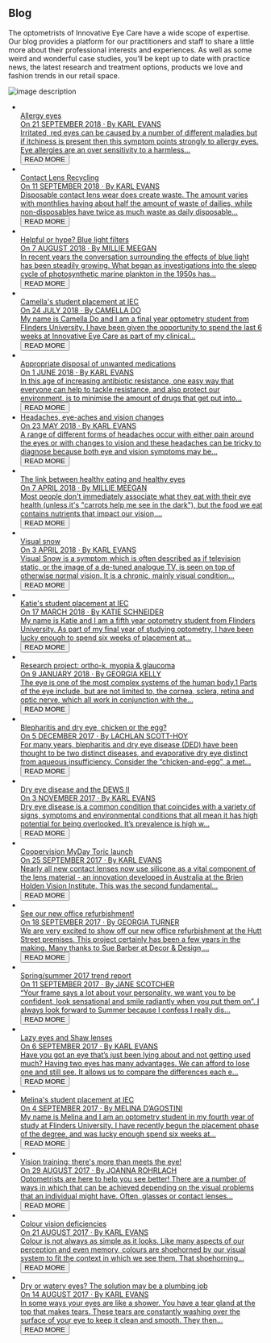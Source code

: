 <div class="intro-section" style="background-image: url(/assets/images/intro-bg.png);">
<div class="container">
<div class="intro-section__wrap">
<div class="intro-section__heading">
<h2 class="intro-section__title">Blog</h2>
</div>
<div class="intro-section__row">
<div class="intro-section__col intro-section__col_content">
<p>The optometrists of Innovative Eye Care have a wide scope of expertise. Our blog provides a platform for our practitioners and staff to share a little more about their professional interests and experiences. As well as some weird and wonderful case studies, you’ll be kept up to date with practice news, the latest research and treatment options, products we love and fashion trends in our retail space.</p> </div>
</div>
</div>
</div>
<span class="intro-section__rectangle">
<img src="/assets/images/rectangle-img.png" alt="image description">
</span>
</div>
<div class="content-section blog-list">
<ul class="blog-post-list">
<li class="blog-post-box">
<a href="/blog/allergy-eyes">
<img src="/blog/allergy-eyes/bees-pollinating.jpg" alt="">
<div class="blog-list__title">
Allergy eyes </div>
<div class="blog-list__byline">
On <span style="text-transform: uppercase"> 21 September 2018</span>
&middot;
By KARL EVANS </div>
<div class="blog-list__border-bottom"></div>
<div class="blog-list__preview">
Irritated, red eyes can be caused by a number of different maladies but if itchiness is present then this symptom points strongly to allergy eyes. Eye allergies are an over sensitivity to a harmless… </div>
<button class="blog-list__button">READ MORE</button>
</a>
</li>
<li class="blog-post-box">
<a href="/blog/contact-lens-recycling">
<img src="/blog/contact-lens-recycling/bl_accepted_waste-v3-au-02.jpg" alt="">
<div class="blog-list__title">
Contact Lens Recycling </div>
<div class="blog-list__byline">
On <span style="text-transform: uppercase"> 11 September 2018</span>
&middot;
By KARL EVANS </div>
<div class="blog-list__border-bottom"></div>
<div class="blog-list__preview">
Disposable contact lens wear does create waste. The amount varies with monthlies having about half the amount of waste of dailies, while non-disposables have twice as much waste as daily disposable… </div>
<button class="blog-list__button">READ MORE</button>
</a>
</li>
<li class="blog-post-box">
<a href="/blog/blue-light-filters">
<img src="/blog/blue-light-filters/blue-light-power-button.jpg" alt="">
<div class="blog-list__title">
Helpful or hype? Blue light filters </div>
<div class="blog-list__byline">
On <span style="text-transform: uppercase"> 7 August 2018</span>
&middot;
By MILLIE MEEGAN </div>
<div class="blog-list__border-bottom"></div>
<div class="blog-list__preview">
In recent years the conversation surrounding the effects of blue light has been steadily growing. What began as investigations into the sleep cycle of photosynthetic marine plankton in the 1950s has… </div>
<button class="blog-list__button">READ MORE</button>
</a>
</li>
<li class="blog-post-box">
<a href="/blog/camellas-student-placement-at-iec">
<img src="/blog/camellas-student-placement-at-iec/camella-do-flinders.jpg" alt="">
<div class="blog-list__title">
Camella's student placement at IEC </div>
<div class="blog-list__byline">
On <span style="text-transform: uppercase"> 24 July 2018</span>
&middot;
By CAMELLA DO </div>
<div class="blog-list__border-bottom"></div>
<div class="blog-list__preview">
My name is Camella Do and I am a final year optometry student from Flinders University. I have been given the opportunity to spend the last 6 weeks at Innovative Eye Care as part of my clinical… </div>
<button class="blog-list__button">READ MORE</button>
</a>
</li>
<li class="blog-post-box">
<a href="/blog/appropriate-disposal-of-unwanted-medications">
<img src="/blog/appropriate-disposal-of-unwanted-medications/disposing-medications.jpg" alt="">
<div class="blog-list__title">
Appropriate disposal of unwanted medications  </div>
<div class="blog-list__byline">
On <span style="text-transform: uppercase"> 1 June 2018</span>
&middot;
By KARL EVANS </div>
<div class="blog-list__border-bottom"></div>
<div class="blog-list__preview">
In this age of increasing antibiotic resistance, one easy way that everyone can help to tackle resistance, and also protect our environment, is to minimise the amount of drugs that get put into… </div>
<button class="blog-list__button">READ MORE</button>
</a>
</li>
<li class="blog-post-box">
<a href="/blog/headaches-eye-aches-and-vision-changes">
<div class="blog-list__title">
Headaches, eye-aches and vision changes </div>
<div class="blog-list__byline">
On <span style="text-transform: uppercase"> 23 May 2018</span>
&middot;
By KARL EVANS </div>
<div class="blog-list__border-bottom"></div>
<div class="blog-list__preview">
A range of different forms of headaches occur with either pain around the eyes or with changes to vision and these headaches can be tricky to diagnose because both eye and vision symptoms may be… </div>
<button class="blog-list__button">READ MORE</button>
</a>
</li>
<li class="blog-post-box">
<a href="/blog/the-link-between-healthy-eating-and-healthy-eyes">
<img src="/blog/the-link-between-healthy-eating-and-healthy-eyes/healthy-eating.jpg" alt="">
<div class="blog-list__title">
The link between healthy eating and healthy eyes </div>
<div class="blog-list__byline">
On <span style="text-transform: uppercase"> 7 April 2018</span>
&middot;
By MILLIE MEEGAN </div>
<div class="blog-list__border-bottom"></div>
<div class="blog-list__preview">
Most people don't immediately associate what they eat with their eye health (unless it's &quot;carrots help me see in the dark&quot;), but the food we eat contains nutrients that impact our vision,… </div>
<button class="blog-list__button">READ MORE</button>
</a>
</li>
<li class="blog-post-box">
<a href="/blog/visual-snow">
<img src="/blog/visual-snow/seurat.jpg" alt="">
<div class="blog-list__title">
Visual snow </div>
<div class="blog-list__byline">
On <span style="text-transform: uppercase"> 3 April 2018</span>
&middot;
By KARL EVANS </div>
<div class="blog-list__border-bottom"></div>
<div class="blog-list__preview">
Visual Snow is a symptom which is often described as if television static, or the image of a de-tuned analogue TV, is seen on top of otherwise normal vision. It is a chronic, mainly visual condition… </div>
<button class="blog-list__button">READ MORE</button>
</a>
</li>
<li class="blog-post-box">
<a href="/blog/fifth-year-placement-flinders">
<img src="/blog/fifth-year-placement-flinders/katie-preview.jpg" alt="">
<div class="blog-list__title">
Katie's student placement at IEC </div>
<div class="blog-list__byline">
On <span style="text-transform: uppercase"> 17 March 2018</span>
&middot;
By KATIE SCHNEIDER </div>
<div class="blog-list__border-bottom"></div>
<div class="blog-list__preview">
My name is Katie and I am a fifth year optometry student from Flinders University. As part of my final year of studying optometry, I have been lucky enough to spend six weeks of placement at… </div>
<button class="blog-list__button">READ MORE</button>
</a>
</li>
<li class="blog-post-box">
<a href="/blog/research-project-orthokeratology-myopia-glaucoma">
<img src="/blog/research-project-orthokeratology-myopia-glaucoma/children-myopia-glaucoma.jpg" alt="">
<div class="blog-list__title">
Research project: ortho-k, myopia &amp; glaucoma </div>
<div class="blog-list__byline">
On <span style="text-transform: uppercase"> 9 January 2018</span>
&middot;
By GEORGIA KELLY </div>
<div class="blog-list__border-bottom"></div>
<div class="blog-list__preview">
The eye is one of the most complex systems of the human body.1 Parts of the eye include, but are not limited to, the cornea, sclera, retina and optic nerve, which all work in conjunction with the… </div>
<button class="blog-list__button">READ MORE</button>
</a>
</li>
<li class="blog-post-box">
<a href="/blog/blepharitis-and-dry-eye-chicken-or-the-egg">
<img src="/blog/blepharitis-and-dry-eye-chicken-or-the-egg/demodex-preview.jpg" alt="">
 <div class="blog-list__title">
Blepharitis and dry eye, chicken or the egg? </div>
<div class="blog-list__byline">
On <span style="text-transform: uppercase"> 5 December 2017</span>
&middot;
By LACHLAN SCOTT-HOY </div>
<div class="blog-list__border-bottom"></div>
<div class="blog-list__preview">
For many years, blepharitis and dry eye disease (DED) have been thought to be two distinct diseases, and evaporative dry eye distinct from aqueous insufficiency. Consider the “chicken-and-egg”, a met… </div>
<button class="blog-list__button">READ MORE</button>
</a>
</li>
<li class="blog-post-box">
<a href="/blog/dry-eye-disease-and-the-dews-ii-report">
<img src="/blog/dry-eye-disease-and-the-dews-ii-report/dry-eye-and-dews-ii.jpg" alt="">
<div class="blog-list__title">
Dry eye disease and the DEWS II </div>
<div class="blog-list__byline">
On <span style="text-transform: uppercase"> 3 November 2017</span>
&middot;
By KARL EVANS </div>
<div class="blog-list__border-bottom"></div>
<div class="blog-list__preview">
Dry eye disease is a common condition that coincides with a variety of signs, symptoms and environmental conditions that all mean it has high potential for being overlooked. It’s prevalence is high w… </div>
<button class="blog-list__button">READ MORE</button>
</a>
</li>
<li class="blog-post-box">
<a href="/blog/coopervision-myday-toric-launch">
<img src="/blog/coopervision-myday-toric-launch/myday-toric-coopervision.jpg" alt="">
<div class="blog-list__title">
Coopervision MyDay Toric launch </div>
<div class="blog-list__byline">
On <span style="text-transform: uppercase"> 25 September 2017</span>
&middot;
By KARL EVANS </div>
<div class="blog-list__border-bottom"></div>
<div class="blog-list__preview">
Nearly all new contact lenses now use silicone as a vital component of the lens material - an innovation developed in Australia at the Brien Holden Vision Institute. This was the second fundamental… </div>
<button class="blog-list__button">READ MORE</button>
</a>
</li>
<li class="blog-post-box">
<a href="/blog/see-our-new-office-fit-out">
 <img src="/blog/see-our-new-office-fit-out/barber_72dpi_600px-4.jpg" alt="">
<div class="blog-list__title">
See our new office refurbishment! </div>
<div class="blog-list__byline">
On <span style="text-transform: uppercase"> 18 September 2017</span>
&middot;
By GEORGIA TURNER </div>
<div class="blog-list__border-bottom"></div>
<div class="blog-list__preview">
We are very excited to show off our new office refurbishment at the Hutt Street premises. This project certainly has been a few years in the making. Many thanks to Sue Barber at Decor &amp; Design,… </div>
<button class="blog-list__button">READ MORE</button>
</a>
</li>
<li class="blog-post-box">
<a href="/blog/spring-summer-2017-trend-report">
<img src="/blog/spring-summer-2017-trend-report/jane-1.jpg" alt="">
<div class="blog-list__title">
Spring/summer 2017 trend report </div>
<div class="blog-list__byline">
On <span style="text-transform: uppercase"> 11 September 2017</span>
&middot;
By JANE SCOTCHER </div>
<div class="blog-list__border-bottom"></div>
<div class="blog-list__preview">
“Your frame says a lot about your personality, we want you to be confident, look sensational and smile radiantly when you put them on”. I always look forward to Summer because I confess I really dis… </div>
<button class="blog-list__button">READ MORE</button>
</a>
</li>
<li class="blog-post-box">
<a href="/blog/shaw-lenses">
<img src="/blog/shaw-lenses/shaw-lenses.jpg" alt="">
<div class="blog-list__title">
Lazy eyes and Shaw lenses </div>
<div class="blog-list__byline">
On <span style="text-transform: uppercase"> 6 September 2017</span>
&middot;
By KARL EVANS </div>
<div class="blog-list__border-bottom"></div>
<div class="blog-list__preview">
Have you got an eye that’s just been lying about and not getting used much? Having two eyes has many advantages. We can afford to lose one and still see. It allows us to compare the differences each e… </div>
<button class="blog-list__button">READ MORE</button>
</a>
</li>
<li class="blog-post-box">
<a href="/blog/fourth-year-flinders-university-optometry">
<img src="/blog/fourth-year-flinders-university-optometry/melina-placement.jpg" alt="">
<div class="blog-list__title">
Melina's student placement at IEC </div>
<div class="blog-list__byline">
On <span style="text-transform: uppercase"> 4 September 2017</span>
&middot;
By MELINA D&rsquo;AGOSTINI </div>
<div class="blog-list__border-bottom"></div>
<div class="blog-list__preview">
My name is Melina and I am an optometry student in my fourth year of study at Flinders University. I have recently begun the placement phase of the degree, and was lucky enough spend six weeks at… </div>
<button class="blog-list__button">READ MORE</button>
</a>
</li>
<li class="blog-post-box">
<a href="/blog/vision-training-more-than-meets-the-eye">
<img src="/blog/vision-training-more-than-meets-the-eye/visiontraining1.jpg" alt="">
<div class="blog-list__title">
Vision training: there's more than meets the eye! </div>
<div class="blog-list__byline">
On <span style="text-transform: uppercase"> 29 August 2017</span>
&middot;
By JOANNA ROHRLACH </div>
<div class="blog-list__border-bottom"></div>
<div class="blog-list__preview">
Optometrists are here to help you see better! There are a number of ways in which that can be achieved depending on the visual problems that an individual might have. Often, glasses or contact lenses… </div>
<button class="blog-list__button">READ MORE</button>
</a>
</li>
<li class="blog-post-box">
<a href="/blog/colour-vision-deficiencies">
<img src="/blog/colour-vision-deficiencies/cvd.png" alt="">
<div class="blog-list__title">
Colour vision deficiencies </div>
<div class="blog-list__byline">
On <span style="text-transform: uppercase"> 21 August 2017</span>
&middot;
By KARL EVANS </div>
<div class="blog-list__border-bottom"></div>
<div class="blog-list__preview">
Colour is not always as simple as it looks. Like many aspects of our perception and even memory, colours are shoehorned by our visual system to fit the context in which we see them. That shoehorning… </div>
<button class="blog-list__button">READ MORE</button>
</a>
</li>
<li class="blog-post-box">
<a href="/blog/dry-or-water-eyes-the-solution-may-be-a-plumbing-job">
<img src="/blog/dry-or-water-eyes-the-solution-may-be-a-plumbing-job/vibe.jpg" alt="">
<div class="blog-list__title">
Dry or watery eyes? The solution may be a plumbing job </div>
<div class="blog-list__byline">
On <span style="text-transform: uppercase"> 14 August 2017</span>
&middot;
By KARL EVANS </div>
<div class="blog-list__border-bottom"></div>
<div class="blog-list__preview">
In some ways your eyes are like a shower. You have a tear gland at the top that makes tears. These tears are constantly washing over the surface of your eye to keep it clean and smooth. They then… </div>
<button class="blog-list__button">READ MORE</button>
</a>
</li>
</ul>
</div>
